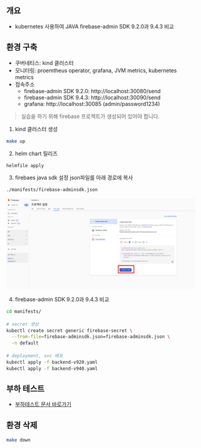 ## 개요

* kubernetes 사용하여 JAVA firebase-admin SDK 9.2.0과 9.4.3 비교

## 환경 구축

* 쿠버네티스: kind 클러스터
* 모니터링: proemtheus operator, grafana, JVM metrics, kubernetes metrics
* 접속주소
  * firebase-admin SDK 9.2.0: http://localhost:30080/send
  * firebase-admin SDK 9.4.3: http://localhost:30090/send
  * grafana: http://localhost:30085 (admin/password1234)

> 실습을 하기 위해 firebase 프로젝트가 생성되어 있어야 합니다.

1. kind 클러스터 생성

```sh
make up
```

2. helm chart 릴리즈

```sh
helmfile apply
```

3. firebaes java sdk 설정 json파일를 아래 경로에 복사

```sh
./manifests/firebase-adminsdk.json
```

![](./imgs/firebase-sdk-json-2.png)

4. firebase-admin SDK 9.2.0과 9.4.3 비교

```sh
cd manifests/

# secret 생성
kubectl create secret generic firebase-secret \
  --from-file=firebase-adminsdk.json=firebase-adminsdk.json \
  -n default

# deployment, svc 배포
kubectl apply -f backend-v920.yaml
kubectl apply -f backend-v940.yaml
```

## 부하 테스트

* [부하테스트 문서 바로가기](./stress-test/)

## 환경 삭제

```sh
make down
```
